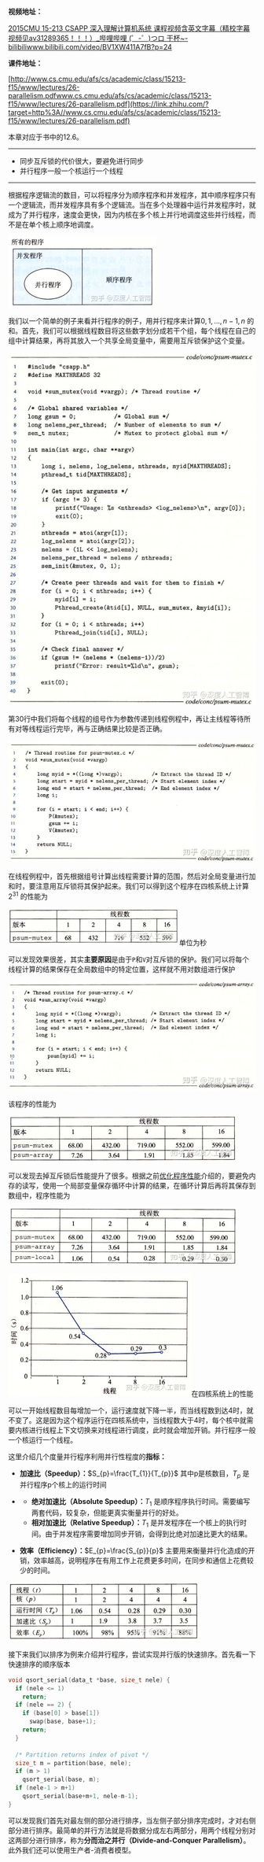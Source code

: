 **视频地址：**

[2015CMU 15-213 CSAPP 深入理解计算机系统 课程视频含英文字幕（精校字幕视频见av31289365！！！）_哔哩哔哩 (゜-゜)つロ 干杯~-bilibiliwww.bilibili.com/video/BV1XW411A7fB?p=24](https://link.zhihu.com/?target=https%3A//www.bilibili.com/video/BV1XW411A7fB%3Fp%3D24)

**课件地址：**

[http://www.cs.cmu.edu/afs/cs/academic/class/15213-f15/www/lectures/26-parallelism.pdfwww.cs.cmu.edu/afs/cs/academic/class/15213-f15/www/lectures/26-parallelism.pdf](https://link.zhihu.com/?target=http%3A//www.cs.cmu.edu/afs/cs/academic/class/15213-f15/www/lectures/26-parallelism.pdf)

本章对应于书中的12.6。

------

- 同步互斥锁的代价很大，要避免进行同步
- 并行程序一般一个核运行一个线程

------

根据程序逻辑流的数目，可以将程序分为顺序程序和并发程序，其中顺序程序只有一个逻辑流，而并发程序具有多个逻辑流。当在多个处理器中运行并发程序时，就成为了并行程序，速度会更快，因为内核在多个核上并行地调度这些并行线程，而不是在单个核上顺序地调度。

![img](./images/520.jpg)

我们以一个简单的例子来看并行程序的例子，用并行程序来计算$0,1,...,n-1,n$ 的和。首先，我们可以根据线程数目将这些数字划分成若干个组，每个线程在自己的组中计算结果，再将其放入一个共享全局变量中，需要用互斥锁保护这个变量。

![img](./images/521.jpg)

第30行中我们将每个线程的组号作为参数传递到线程例程中，再让主线程等待所有对等线程运行完毕，再与正确结果比较是否正确。

![img](./images/522.jpg)

在线程例程中，首先根据组号计算出线程需要计算的范围，然后对全局变量进行加和时，要注意用互斥锁将其保护起来。我们可以得到这个程序在四核系统上计算$2^{31}$ 的性能为

![img](./images/523.jpg)单位为秒

可以发现效果很差，其实**主要原因**是由于`P`和`V`对互斥锁的保护。我们可以将每个线程计算的结果保存在全局数组中的特定位置，这样就不用对数组进行保护

![img](./images/524.jpg)

该程序的性能为

![img](./images/525.jpg)

可以发现去掉互斥锁后性能提升了很多。根据之前[优化程序性能](https://zhuanlan.zhihu.com/p/107369491)介绍的，要避免内存的读写，使用一个局部变量保存循环中计算的结果，在循环计算后再将其保存到数组中，程序性能为

![img](./images/526.jpg)

![img](./images/527.jpg)在四核系统上的性能

可以一开始线程数目每增加一个，运行速度就下降一半，而当线程数到达4时，就不变了。这是因为这个程序运行在四核系统中，当线程数大于4时，每个核中就需要内核进行线程上下文切换来对线程进行调度，此时就会增加开销。并行程序一般一个核运行一个线程。

这里介绍几个度量并行程序利用并行性程度的**指标：**

- **加速比（Speedup）：**$S_{p}=\frac{T_{1}}{T_{p}}$
  其中p是核数目，$T_p$ 是并行程序p个核上的运行时间

- - **绝对加速比（Absolute Speedup）：**$T_1$ 是顺序程序执行时间。需要编写两套代码，较复杂，但能更真实衡量并行的好处。
  - **相对加速比（Relative Speedup）：**$T_1$ 是并发程序在一个核上的执行时间。由于并发程序需要增加同步开销，会得到比绝对加速比更大的结果。
- **效率（Efficiency）：**$E_{p}=\frac{S_{p}}{p}$
  主要用来衡量并行化造成的开销，效率越高，说明程序在有用工作上花费更多时间，在同步和通信上花费较少的时间。

![img](./images/528.jpg)

接下来我们以排序为例来介绍并行程序，尝试实现并行版的快速排序。首先看一下快速排序的顺序版本

```c
void qsort_serial(data_t *base, size_t nele) {
  if (nele <= 1)
    return;
  if (nele == 2) {
    if (base[0] > base[1])
      swap(base, base+1);
    return;
  }

  /* Partition returns index of pivot */
  size_t m = partition(base, nele);
  if (m > 1)
    qsort_serial(base, m);
  if (nele-1 > m+1)
    qsort_serial(base+m+1, nele-m-1);
}
```

可以发现我们首先对最左侧的部分进行排序，当左侧子部分排序完成时，才对右侧部分进行排序。最简单的并行方法就是将数据分成左右两部分，用两个线程分别对这两部分进行排序，称为**分而治之并行（Divide-and-Conquer Parallelism）**。此外我们还可以使用生产者-消费者模型。